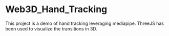 # Web3D_Hand_Tracking
This project is a demo of hand tracking leveraging mediapipe. ThreeJS has been used to visualize the transitions in 3D.

